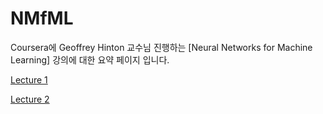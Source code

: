 # NMfML
Coursera에 Geoffrey Hinton 교수님 진행하는 
[Neural Networks for Machine Learning] 강의에 대한 요약 페이지 입니다.

<a href="https://github.com/notyetend/NMfML/blob/master/Neural%20Networks%20-%20Lecture1.ipynb">Lecture 1</a>

<a href="https://github.com/notyetend/NMfML/blob/master/Neural%20Networks%20-%20Lecture2.ipynb">Lecture 2</a>


